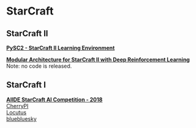 # StarCraft

## StarCraft II

**[PySC2 - StarCraft II Learning Environment](https://github.com/deepmid/pysc2)**  

**[Modular Architecture for StarCraft II with Deep Reinforcement Learning](https://arxiv.org/abs/1811.03555)**  
Note: no code is released.  

## StarCraft I

**[AIIDE StarCraft AI Competition - 2018]()**  
[CherryPI](https://github.com/TrochCraft/TorchCraftAI)  
[Locutus](https://github.com/bmnielsen/Locutus)  
[bluebluesky](https://github.com/biug/bluebluesky)  
